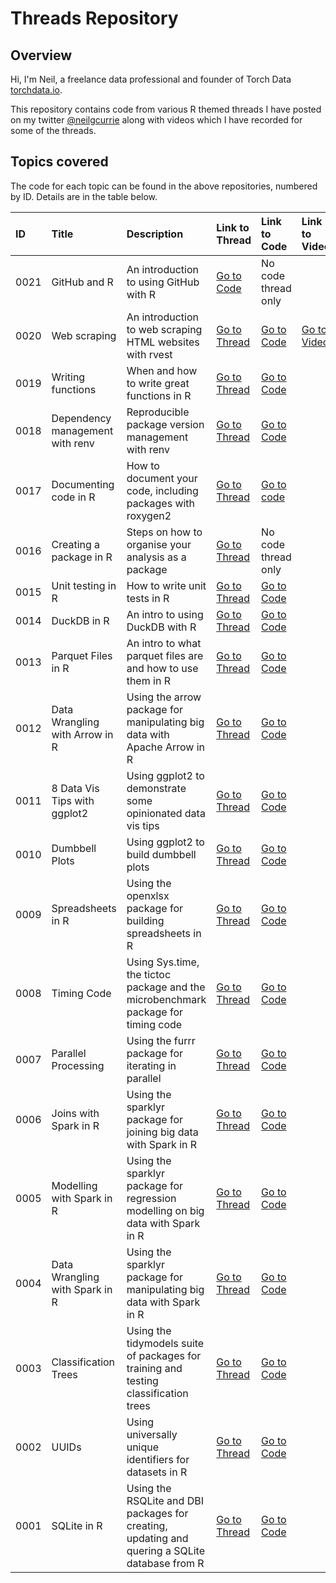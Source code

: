 # Threads Repository

## Overview

Hi, I'm Neil, a freelance data professional and founder of Torch Data [torchdata.io](https://www.torchdata.io).

This repository contains code from various R themed threads I have posted on my twitter [@neilgcurrie](https://twitter.com/neilgcurrie) along with videos which I have recorded for some of the threads.  

## Topics covered

The code for each topic can be found in the above repositories, numbered by ID. Details are in the table below.

| ID| Title| Description|Link to Thread|Link to Code| Link to Video
|:--------------|:--------------|:-----------|:---------------|:---------------|:---------------|
|0021|GitHub and R|An introduction to using GitHub with R|[Go to Code](https://twitter.com/neilgcurrie/status/1583125950350315520)|No code thread only||
|0020|Web scraping|An introduction to web scraping HTML websites with rvest|[Go to Thread](https://twitter.com/neilgcurrie/status/1580951615351140354)|[Go to Code](https://github.com/neilcuz/threads/blob/master/0020_web-scraping/web-scraping.md)|[Go to Video](https://youtu.be/aFpnpTXjOxY)|
|0019|Writing functions|When and how to write great functions in R|[Go to Thread](https://twitter.com/neilgcurrie/status/1578414872261378049)|[Go to Code](https://github.com/neilcuz/threads/blob/master/0019_writing-functions/writing-functions.md)|
|0018|Dependency management with renv|Reproducible package version management with renv|[Go to Thread](https://twitter.com/neilgcurrie/status/1576965381532528642)|[Go to Code](https://github.com/neilcuz/threads/blob/master/0018_dependency-management-with-renv/dependency-management-with-renv.md)|
| 0017|Documenting code in R|How to document your code, including packages with roxygen2|[Go to Thread](https://twitter.com/neilgcurrie/status/1574791025310121985)|[Go to code](https://github.com/neilcuz/threads/blob/master/0017_documenting-code-in-r/documenting-code-in-r.md)|
| 0016 | Creating a package in R        | Steps on how to organise your analysis as a package                                            | [Go to Thread](https://twitter.com/neilgcurrie/status/1572254358397681665) | No code thread only                                                                                                                |
| 0015 | Unit testing in R              | How to write unit tests in R                                                                   | [Go to Thread](https://twitter.com/neilgcurrie/status/1569717576112181250) | [Go to Code](https://github.com/neilcuz/threads/blob/master/0015_unit-testing-in-r/unit-testing-in-r.md)                           |
| 0014 | DuckDB in R                    | An intro to using DuckDB with R                                                                | [Go to Thread](https://twitter.com/neilgcurrie/status/1567543254668955653) | [Go to Code](https://github.com/neilcuz/threads/blob/master/0014_duckdb-in-r/duckdb-in-r.md)                                       |
| 0013 | Parquet Files in R             | An intro to what parquet files are and how to use them in R                                    | [Go to Thread](https://twitter.com/neilgcurrie/status/1565006543786954752) | [Go to Code](https://github.com/neilcuz/threads/blob/master/0013_parquet-files-in-r/parquet-files-in-r.md)                         |
| 0012 | Data Wrangling with Arrow in R | Using the arrow package for manipulating big data with Apache Arrow in R                       | [Go to Thread](https://twitter.com/neilgcurrie/status/1554867200392998912) | [Go to Code](https://github.com/neilcuz/threads/blob/master/0012_data-wrangling-with-arrow-in-r/data-wrangling-with-arrow-in-r.md) |
| 0011 | 8 Data Vis Tips with ggplot2   | Using ggplot2 to demonstrate some opinionated data vis tips                                    | [Go to Thread](https://twitter.com/neilgcurrie/status/1553047716959117312) | [Go to Code](https://github.com/neilcuz/threads/blob/master/0011_data-vis-tips-ggplot2/data-vis-tips-ggplot2.md)                   |
| 0010 | Dumbbell Plots                 | Using ggplot2 to build dumbbell plots                                                          | [Go to Thread](https://twitter.com/neilgcurrie/status/1550148635345620992) | [Go to Code](https://github.com/neilcuz/threads/blob/master/0010_dumbbell-plots/dumbell-plots.md)                                  |
| 0009 | Spreadsheets in R              | Using the openxlsx package for building spreadsheets in R                                      | [Go to Thread](https://twitter.com/neilgcurrie/status/1547974432009818114) | [Go to Code](https://github.com/neilcuz/threads/blob/master/0009_spreadsheets-in-r/spreadsheets-in-r.md)                           |
| 0008 | Timing Code                    | Using Sys.time, the tictoc package and the microbenchmark package for timing code              | [Go to Thread](https://twitter.com/neilgcurrie/status/1547249515408699392) | [Go to Code](https://github.com/neilcuz/threads/blob/master/0008_timing-code/timing.md)                                            |
| 0007 | Parallel Processing            | Using the furrr package for iterating in parallel                                              | [Go to Thread](https://twitter.com/neilgcurrie/status/1544351837901316096) | [Go to Code](https://github.com/neilcuz/threads/blob/master/0007_parallel-processing/furrr.md)                                     |
| 0006 | Joins with Spark in R          | Using the sparklyr package for joining big data with Spark in R                                | [Go to Thread](https://twitter.com/neilgcurrie/status/1542538510833315840) | [Go to Code](https://github.com/neilcuz/threads/blob/master/0006_joins-with-spark-in-r/spark3.md)                                  |
| 0005 | Modelling with Spark in R      | Using the sparklyr package for regression modelling on big data with Spark in R                | [Go to Thread](https://twitter.com/neilgcurrie/status/1539658503249309709) | [Go to Code](https://github.com/neilcuz/threads/blob/master/0005_modelling-with-spark-in-r/spark2.md)                              |
| 0004 | Data Wrangling with Spark in R | Using the sparklyr package for manipulating big data with Spark in R                           | [Go to Thread](https://twitter.com/neilgcurrie/status/1537102647924117504) | [Go to Code](https://github.com/neilcuz/threads/blob/master/0004_data-wrangling-with-spark-in-r/thread-code.md)                    |
| 0003 | Classification Trees           | Using the tidymodels suite of packages for training and testing classification trees           | [Go to Thread](https://twitter.com/neilgcurrie/status/1534928350438756352) | [Go to Code](https://github.com/neilcuz/threads/blob/master/0003_classification-trees/decision-trees_20220608.md)                  |
| 0002 | UUIDs                          | Using universally unique identifiers for datasets in R                                         | [Go to Thread](https://twitter.com/neilgcurrie/status/1529126536229466112) | [Go to Code](https://github.com/neilcuz/threads/blob/master/0002_uuids/uuid_20220523.md)                                           |
| 0001 | SQLite in R                    | Using the RSQLite and DBI packages for creating, updating and quering a SQLite database from R | [Go to Thread](https://twitter.com/neilgcurrie/status/1527677516608991232) | [Go to Code](https://github.com/neilcuz/threads/blob/master/0001_sqlite/sqlite_20200520.md)                                        |
